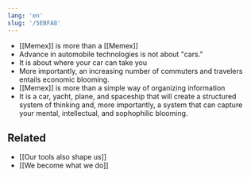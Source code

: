 ```yaml
---
lang: 'en'
slug: '/5EBFA8'
---
```


- [[Memex]] is more than a [[Memex]]
- Advance in automobile technologies is not about "cars."
- It is about where your car can take you
- More importantly, an increasing number of commuters and travelers entails economic blooming.
- [[Memex]] is more than a simple way of organizing information
- It is a car, yacht, plane, and spaceship that will create a structured system of thinking and, more importantly, a system that can capture your mental, intellectual, and sophophilic blooming.

## Related

- [[Our tools also shape us]]
- [[We become what we do]]
